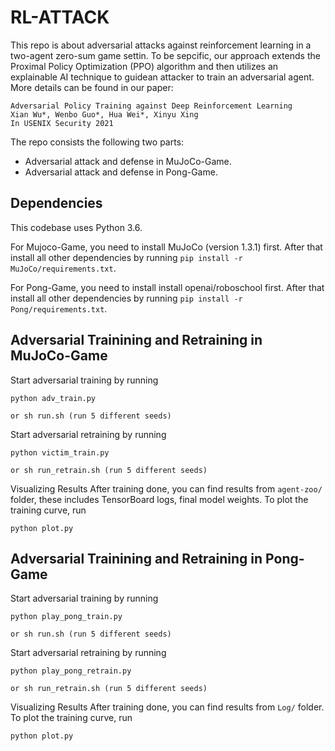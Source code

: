 # RL-ATTACK
This repo is about adversarial attacks against reinforcement learning in a two-agent zero-sum game settin. To be sepcific, our approach extends the Proximal Policy Optimization (PPO) algorithm and then utilizes an explainable AI technique to guidean attacker to train an adversarial agent.
More details can be found in our paper:

```
Adversarial Policy Training against Deep Reinforcement Learning
Xian Wu*, Wenbo Guo*, Hua Wei*, Xinyu Xing 
In USENIX Security 2021
```

The repo consists the following two parts:  
  - Adversarial attack and defense in MuJoCo-Game.  
  - Adversarial attack and defense in Pong-Game.  

## Dependencies

This codebase uses Python 3.6.  

For Mujoco-Game, you need to install MuJoCo (version 1.3.1) first. After that install all other dependencies by running `pip install -r MuJoCo/requirements.txt`.  

For Pong-Game, you need to install install openai/roboschool first. After that install all other dependencies by running `pip install -r Pong/requirements.txt`.  

## Adversarial Trainining and Retraining in MuJoCo-Game

Start adversarial training by running 
```
python adv_train.py

or sh run.sh (run 5 different seeds)
```
Start adversarial retraining by running
```
python victim_train.py

or sh run_retrain.sh (run 5 different seeds)
```
Visualizing Results
After training done, you can find results from `agent-zoo/` folder, these includes TensorBoard logs, final model weights. 
To plot the training curve, run
```
python plot.py
```

## Adversarial Trainining and Retraining in Pong-Game

Start adversarial training by running 
```
python play_pong_train.py

or sh run.sh (run 5 different seeds)
```
Start adversarial retraining by running
```
python play_pong_retrain.py

or sh run_retrain.sh (run 5 different seeds)
```
Visualizing Results
After training done, you can find results from `Log/` folder. To plot the training curve, run
```
python plot.py
```
